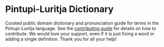 
# Pintupi-Luritja Dictionary

Curated public domain dictionary and pronunciation guide for terms in the Pintupi-Luritja language. See the [contributing guide](https://github.com/drumworkteam/term/blob/make/.github/contributing.md) for details on how to contribute. We would love your support, even if it is just fixing a word or adding a single definition. Thank you for all your help!